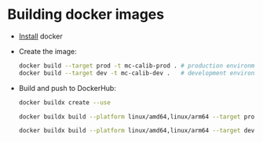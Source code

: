 # Building docker images

  - [Install](https://docs.docker.com/engine/install/) docker

  - Create the image:
   
      ```bash
      docker build --target prod -t mc-calib-prod . # production environment
      docker build --target dev -t mc-calib-dev .   # development environment
      ```

  - Build and push to DockerHub:

    ```bash
    docker buildx create --use

    docker buildx build --platform linux/amd64,linux/arm64 --target prod --push -t bailool/mc-calib-prod .

    docker buildx build --platform linux/amd64,linux/arm64 --target dev --push -t bailool/mc-calib-dev .
    ```